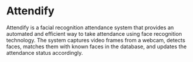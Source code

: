 # Attendify
Attendify is a facial recognition attendance system that provides an automated and efficient way to take attendance using face recognition technology. The system captures video frames from a webcam, detects faces, matches them with known faces in the database, and updates the attendance status accordingly.
